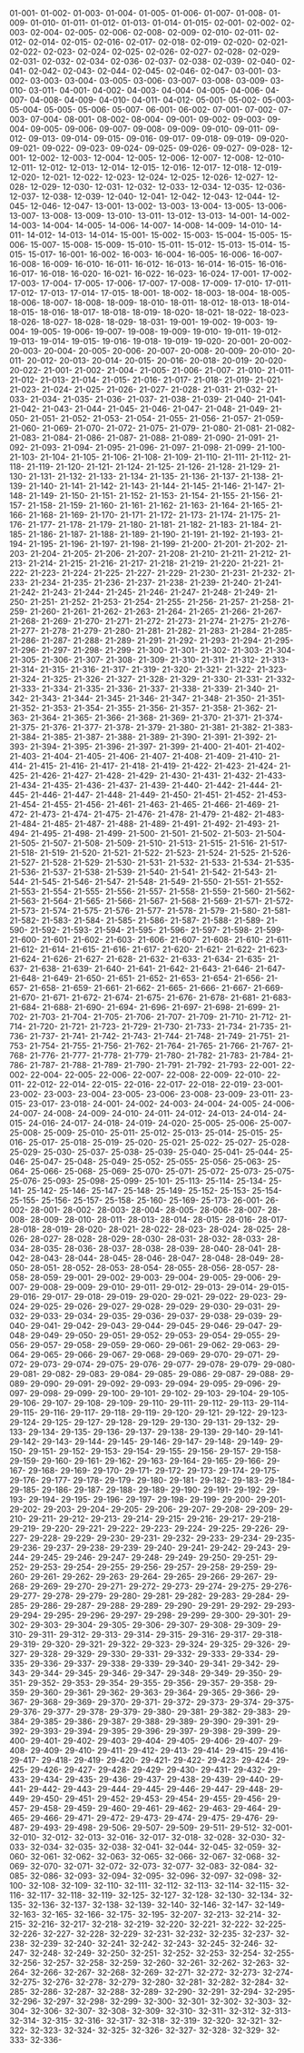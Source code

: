 01-001-
01-002-
01-003-
01-004-
01-005-
01-006-
01-007-
01-008-
01-009-
01-010-
01-011-
01-012-
01-013-
01-014-
01-015-
02-001-
02-002-
02-003-
02-004-
02-005-
02-006-
02-008-
02-009-
02-010-
02-011-
02-012-
02-014-
02-015-
02-016-
02-017-
02-018-
02-019-
02-020-
02-021-
02-022-
02-023-
02-024-
02-025-
02-026-
02-027-
02-028-
02-029-
02-031-
02-032-
02-034-
02-036-
02-037-
02-038-
02-039-
02-040-
02-041-
02-042-
02-043-
02-044-
02-045-
02-046-
02-047-
03-001-
03-002-
03-003-
03-004-
03-005-
03-006-
03-007-
03-008-
03-009-
03-010-
03-011-
04-001-
04-002-
04-003-
04-004-
04-005-
04-006-
04-007-
04-008-
04-009-
04-010-
04-011-
04-012-
05-001-
05-002-
05-003-
05-004-
05-005-
05-006-
05-007-
06-001-
06-002-
07-001-
07-002-
07-003-
07-004-
08-001-
08-002-
08-004-
09-001-
09-002-
09-003-
09-004-
09-005-
09-006-
09-007-
09-008-
09-009-
09-010-
09-011-
09-012-
09-013-
09-014-
09-015-
09-016-
09-017-
09-018-
09-019-
09-020-
09-021-
09-022-
09-023-
09-024-
09-025-
09-026-
09-027-
09-028-
12-001-
12-002-
12-003-
12-004-
12-005-
12-006-
12-007-
12-008-
12-010-
12-011-
12-012-
12-013-
12-014-
12-015-
12-016-
12-017-
12-018-
12-019-
12-020-
12-021-
12-022-
12-023-
12-024-
12-025-
12-026-
12-027-
12-028-
12-029-
12-030-
12-031-
12-032-
12-033-
12-034-
12-035-
12-036-
12-037-
12-038-
12-039-
12-040-
12-041-
12-042-
12-043-
12-044-
12-045-
12-046-
12-047-
13-001-
13-002-
13-003-
13-004-
13-005-
13-006-
13-007-
13-008-
13-009-
13-010-
13-011-
13-012-
13-013-
14-001-
14-002-
14-003-
14-004-
14-005-
14-006-
14-007-
14-008-
14-009-
14-010-
14-011-
14-012-
14-013-
14-014-
15-001-
15-002-
15-003-
15-004-
15-005-
15-006-
15-007-
15-008-
15-009-
15-010-
15-011-
15-012-
15-013-
15-014-
15-015-
15-017-
16-001-
16-002-
16-003-
16-004-
16-005-
16-006-
16-007-
16-008-
16-009-
16-010-
16-011-
16-012-
16-013-
16-014-
16-015-
16-016-
16-017-
16-018-
16-020-
16-021-
16-022-
16-023-
16-024-
17-001-
17-002-
17-003-
17-004-
17-005-
17-006-
17-007-
17-008-
17-009-
17-010-
17-011-
17-012-
17-013-
17-014-
17-015-
18-001-
18-002-
18-003-
18-004-
18-005-
18-006-
18-007-
18-008-
18-009-
18-010-
18-011-
18-012-
18-013-
18-014-
18-015-
18-016-
18-017-
18-018-
18-019-
18-020-
18-021-
18-022-
18-023-
18-026-
18-027-
18-028-
18-029-
18-031-
19-001-
19-002-
19-003-
19-004-
19-005-
19-006-
19-007-
19-008-
19-009-
19-010-
19-011-
19-012-
19-013-
19-014-
19-015-
19-016-
19-018-
19-019-
19-020-
20-001-
20-002-
20-003-
20-004-
20-005-
20-006-
20-007-
20-008-
20-009-
20-010-
20-011-
20-012-
20-013-
20-014-
20-015-
20-016-
20-018-
20-019-
20-020-
20-022-
21-001-
21-002-
21-004-
21-005-
21-006-
21-007-
21-010-
21-011-
21-012-
21-013-
21-014-
21-015-
21-016-
21-017-
21-018-
21-019-
21-021-
21-023-
21-024-
21-025-
21-026-
21-027-
21-028-
21-031-
21-032-
21-033-
21-034-
21-035-
21-036-
21-037-
21-038-
21-039-
21-040-
21-041-
21-042-
21-043-
21-044-
21-045-
21-046-
21-047-
21-048-
21-049-
21-050-
21-051-
21-052-
21-053-
21-054-
21-055-
21-056-
21-057-
21-059-
21-060-
21-069-
21-070-
21-072-
21-075-
21-079-
21-080-
21-081-
21-082-
21-083-
21-084-
21-086-
21-087-
21-088-
21-089-
21-090-
21-091-
21-092-
21-093-
21-094-
21-095-
21-096-
21-097-
21-098-
21-099-
21-100-
21-103-
21-104-
21-105-
21-106-
21-108-
21-109-
21-110-
21-111-
21-112-
21-118-
21-119-
21-120-
21-121-
21-124-
21-125-
21-126-
21-128-
21-129-
21-130-
21-131-
21-132-
21-133-
21-134-
21-135-
21-136-
21-137-
21-138-
21-139-
21-140-
21-141-
21-142-
21-143-
21-144-
21-145-
21-146-
21-147-
21-148-
21-149-
21-150-
21-151-
21-152-
21-153-
21-154-
21-155-
21-156-
21-157-
21-158-
21-159-
21-160-
21-161-
21-162-
21-163-
21-164-
21-165-
21-166-
21-168-
21-169-
21-170-
21-171-
21-172-
21-173-
21-174-
21-175-
21-176-
21-177-
21-178-
21-179-
21-180-
21-181-
21-182-
21-183-
21-184-
21-185-
21-186-
21-187-
21-188-
21-189-
21-190-
21-191-
21-192-
21-193-
21-194-
21-195-
21-196-
21-197-
21-198-
21-199-
21-200-
21-201-
21-202-
21-203-
21-204-
21-205-
21-206-
21-207-
21-208-
21-210-
21-211-
21-212-
21-213-
21-214-
21-215-
21-216-
21-217-
21-218-
21-219-
21-220-
21-221-
21-222-
21-223-
21-224-
21-225-
21-227-
21-229-
21-230-
21-231-
21-232-
21-233-
21-234-
21-235-
21-236-
21-237-
21-238-
21-239-
21-240-
21-241-
21-242-
21-243-
21-244-
21-245-
21-246-
21-247-
21-248-
21-249-
21-250-
21-251-
21-252-
21-253-
21-254-
21-255-
21-256-
21-257-
21-258-
21-259-
21-260-
21-261-
21-262-
21-263-
21-264-
21-265-
21-266-
21-267-
21-268-
21-269-
21-270-
21-271-
21-272-
21-273-
21-274-
21-275-
21-276-
21-277-
21-278-
21-279-
21-280-
21-281-
21-282-
21-283-
21-284-
21-285-
21-286-
21-287-
21-288-
21-289-
21-291-
21-292-
21-293-
21-294-
21-295-
21-296-
21-297-
21-298-
21-299-
21-300-
21-301-
21-302-
21-303-
21-304-
21-305-
21-306-
21-307-
21-308-
21-309-
21-310-
21-311-
21-312-
21-313-
21-314-
21-315-
21-316-
21-317-
21-319-
21-320-
21-321-
21-322-
21-323-
21-324-
21-325-
21-326-
21-327-
21-328-
21-329-
21-330-
21-331-
21-332-
21-333-
21-334-
21-335-
21-336-
21-337-
21-338-
21-339-
21-340-
21-342-
21-343-
21-344-
21-345-
21-346-
21-347-
21-348-
21-350-
21-351-
21-352-
21-353-
21-354-
21-355-
21-356-
21-357-
21-358-
21-362-
21-363-
21-364-
21-365-
21-366-
21-368-
21-369-
21-370-
21-371-
21-374-
21-375-
21-376-
21-377-
21-378-
21-379-
21-380-
21-381-
21-382-
21-383-
21-384-
21-385-
21-387-
21-388-
21-389-
21-390-
21-391-
21-392-
21-393-
21-394-
21-395-
21-396-
21-397-
21-399-
21-400-
21-401-
21-402-
21-403-
21-404-
21-405-
21-406-
21-407-
21-408-
21-409-
21-410-
21-414-
21-415-
21-416-
21-417-
21-418-
21-419-
21-422-
21-423-
21-424-
21-425-
21-426-
21-427-
21-428-
21-429-
21-430-
21-431-
21-432-
21-433-
21-434-
21-435-
21-436-
21-437-
21-439-
21-440-
21-442-
21-444-
21-445-
21-446-
21-447-
21-448-
21-449-
21-450-
21-451-
21-452-
21-453-
21-454-
21-455-
21-456-
21-461-
21-463-
21-465-
21-466-
21-469-
21-472-
21-473-
21-474-
21-475-
21-476-
21-478-
21-479-
21-482-
21-483-
21-484-
21-485-
21-487-
21-488-
21-489-
21-491-
21-492-
21-493-
21-494-
21-495-
21-498-
21-499-
21-500-
21-501-
21-502-
21-503-
21-504-
21-505-
21-507-
21-508-
21-509-
21-510-
21-513-
21-515-
21-516-
21-517-
21-518-
21-519-
21-520-
21-521-
21-522-
21-523-
21-524-
21-525-
21-526-
21-527-
21-528-
21-529-
21-530-
21-531-
21-532-
21-533-
21-534-
21-535-
21-536-
21-537-
21-538-
21-539-
21-540-
21-541-
21-542-
21-543-
21-544-
21-545-
21-546-
21-547-
21-548-
21-549-
21-550-
21-551-
21-552-
21-553-
21-554-
21-555-
21-556-
21-557-
21-558-
21-559-
21-560-
21-562-
21-563-
21-564-
21-565-
21-566-
21-567-
21-568-
21-569-
21-571-
21-572-
21-573-
21-574-
21-575-
21-576-
21-577-
21-578-
21-579-
21-580-
21-581-
21-582-
21-583-
21-584-
21-585-
21-586-
21-587-
21-588-
21-589-
21-590-
21-592-
21-593-
21-594-
21-595-
21-596-
21-597-
21-598-
21-599-
21-600-
21-601-
21-602-
21-603-
21-606-
21-607-
21-608-
21-610-
21-611-
21-612-
21-614-
21-615-
21-616-
21-617-
21-620-
21-621-
21-622-
21-623-
21-624-
21-626-
21-627-
21-628-
21-632-
21-633-
21-634-
21-635-
21-637-
21-638-
21-639-
21-640-
21-641-
21-642-
21-643-
21-646-
21-647-
21-648-
21-649-
21-650-
21-651-
21-652-
21-653-
21-654-
21-656-
21-657-
21-658-
21-659-
21-661-
21-662-
21-665-
21-666-
21-667-
21-669-
21-670-
21-671-
21-672-
21-674-
21-675-
21-676-
21-678-
21-681-
21-683-
21-684-
21-688-
21-690-
21-694-
21-696-
21-697-
21-698-
21-699-
21-702-
21-703-
21-704-
21-705-
21-706-
21-707-
21-709-
21-710-
21-712-
21-714-
21-720-
21-721-
21-723-
21-729-
21-730-
21-733-
21-734-
21-735-
21-736-
21-737-
21-741-
21-742-
21-743-
21-744-
21-748-
21-749-
21-751-
21-753-
21-754-
21-755-
21-756-
21-762-
21-764-
21-765-
21-766-
21-767-
21-768-
21-776-
21-777-
21-778-
21-779-
21-780-
21-782-
21-783-
21-784-
21-786-
21-787-
21-788-
21-789-
21-790-
21-791-
21-792-
21-793-
22-001-
22-002-
22-004-
22-005-
22-006-
22-007-
22-008-
22-009-
22-010-
22-011-
22-012-
22-014-
22-015-
22-016-
22-017-
22-018-
22-019-
23-001-
23-002-
23-003-
23-004-
23-005-
23-006-
23-008-
23-009-
23-011-
23-015-
23-017-
23-018-
24-001-
24-002-
24-003-
24-004-
24-005-
24-006-
24-007-
24-008-
24-009-
24-010-
24-011-
24-012-
24-013-
24-014-
24-015-
24-016-
24-017-
24-018-
24-019-
24-020-
25-005-
25-006-
25-007-
25-008-
25-009-
25-010-
25-011-
25-012-
25-013-
25-014-
25-015-
25-016-
25-017-
25-018-
25-019-
25-020-
25-021-
25-022-
25-027-
25-028-
25-029-
25-030-
25-037-
25-038-
25-039-
25-040-
25-041-
25-044-
25-046-
25-047-
25-048-
25-049-
25-052-
25-055-
25-056-
25-063-
25-064-
25-066-
25-068-
25-069-
25-070-
25-071-
25-072-
25-073-
25-075-
25-076-
25-093-
25-098-
25-099-
25-101-
25-113-
25-114-
25-134-
25-141-
25-142-
25-146-
25-147-
25-148-
25-149-
25-152-
25-153-
25-154-
25-155-
25-156-
25-157-
25-158-
25-160-
25-169-
25-173-
26-001-
26-002-
28-001-
28-002-
28-003-
28-004-
28-005-
28-006-
28-007-
28-008-
28-009-
28-010-
28-011-
28-013-
28-014-
28-015-
28-016-
28-017-
28-018-
28-019-
28-020-
28-021-
28-022-
28-023-
28-024-
28-025-
28-026-
28-027-
28-028-
28-029-
28-030-
28-031-
28-032-
28-033-
28-034-
28-035-
28-036-
28-037-
28-038-
28-039-
28-040-
28-041-
28-042-
28-043-
28-044-
28-045-
28-046-
28-047-
28-048-
28-049-
28-050-
28-051-
28-052-
28-053-
28-054-
28-055-
28-056-
28-057-
28-058-
28-059-
29-001-
29-002-
29-003-
29-004-
29-005-
29-006-
29-007-
29-008-
29-009-
29-010-
29-011-
29-012-
29-013-
29-014-
29-015-
29-016-
29-017-
29-018-
29-019-
29-020-
29-021-
29-022-
29-023-
29-024-
29-025-
29-026-
29-027-
29-028-
29-029-
29-030-
29-031-
29-032-
29-033-
29-034-
29-035-
29-036-
29-037-
29-038-
29-039-
29-040-
29-041-
29-042-
29-043-
29-044-
29-045-
29-046-
29-047-
29-048-
29-049-
29-050-
29-051-
29-052-
29-053-
29-054-
29-055-
29-056-
29-057-
29-058-
29-059-
29-060-
29-061-
29-062-
29-063-
29-064-
29-065-
29-066-
29-067-
29-068-
29-069-
29-070-
29-071-
29-072-
29-073-
29-074-
29-075-
29-076-
29-077-
29-078-
29-079-
29-080-
29-081-
29-082-
29-083-
29-084-
29-085-
29-086-
29-087-
29-088-
29-089-
29-090-
29-091-
29-092-
29-093-
29-094-
29-095-
29-096-
29-097-
29-098-
29-099-
29-100-
29-101-
29-102-
29-103-
29-104-
29-105-
29-106-
29-107-
29-108-
29-109-
29-110-
29-111-
29-112-
29-113-
29-114-
29-115-
29-116-
29-117-
29-118-
29-119-
29-120-
29-121-
29-122-
29-123-
29-124-
29-125-
29-127-
29-128-
29-129-
29-130-
29-131-
29-132-
29-133-
29-134-
29-135-
29-136-
29-137-
29-138-
29-139-
29-140-
29-141-
29-142-
29-143-
29-144-
29-145-
29-146-
29-147-
29-148-
29-149-
29-150-
29-151-
29-152-
29-153-
29-154-
29-155-
29-156-
29-157-
29-158-
29-159-
29-160-
29-161-
29-162-
29-163-
29-164-
29-165-
29-166-
29-167-
29-168-
29-169-
29-170-
29-171-
29-172-
29-173-
29-174-
29-175-
29-176-
29-177-
29-178-
29-179-
29-180-
29-181-
29-182-
29-183-
29-184-
29-185-
29-186-
29-187-
29-188-
29-189-
29-190-
29-191-
29-192-
29-193-
29-194-
29-195-
29-196-
29-197-
29-198-
29-199-
29-200-
29-201-
29-202-
29-203-
29-204-
29-205-
29-206-
29-207-
29-208-
29-209-
29-210-
29-211-
29-212-
29-213-
29-214-
29-215-
29-216-
29-217-
29-218-
29-219-
29-220-
29-221-
29-222-
29-223-
29-224-
29-225-
29-226-
29-227-
29-228-
29-229-
29-230-
29-231-
29-232-
29-233-
29-234-
29-235-
29-236-
29-237-
29-238-
29-239-
29-240-
29-241-
29-242-
29-243-
29-244-
29-245-
29-246-
29-247-
29-248-
29-249-
29-250-
29-251-
29-252-
29-253-
29-254-
29-255-
29-256-
29-257-
29-258-
29-259-
29-260-
29-261-
29-262-
29-263-
29-264-
29-265-
29-266-
29-267-
29-268-
29-269-
29-270-
29-271-
29-272-
29-273-
29-274-
29-275-
29-276-
29-277-
29-278-
29-279-
29-280-
29-281-
29-282-
29-283-
29-284-
29-285-
29-286-
29-287-
29-288-
29-289-
29-290-
29-291-
29-292-
29-293-
29-294-
29-295-
29-296-
29-297-
29-298-
29-299-
29-300-
29-301-
29-302-
29-303-
29-304-
29-305-
29-306-
29-307-
29-308-
29-309-
29-310-
29-311-
29-312-
29-313-
29-314-
29-315-
29-316-
29-317-
29-318-
29-319-
29-320-
29-321-
29-322-
29-323-
29-324-
29-325-
29-326-
29-327-
29-328-
29-329-
29-330-
29-331-
29-332-
29-333-
29-334-
29-335-
29-336-
29-337-
29-338-
29-339-
29-340-
29-341-
29-342-
29-343-
29-344-
29-345-
29-346-
29-347-
29-348-
29-349-
29-350-
29-351-
29-352-
29-353-
29-354-
29-355-
29-356-
29-357-
29-358-
29-359-
29-360-
29-361-
29-362-
29-363-
29-364-
29-365-
29-366-
29-367-
29-368-
29-369-
29-370-
29-371-
29-372-
29-373-
29-374-
29-375-
29-376-
29-377-
29-378-
29-379-
29-380-
29-381-
29-382-
29-383-
29-384-
29-385-
29-386-
29-387-
29-388-
29-389-
29-390-
29-391-
29-392-
29-393-
29-394-
29-395-
29-396-
29-397-
29-398-
29-399-
29-400-
29-401-
29-402-
29-403-
29-404-
29-405-
29-406-
29-407-
29-408-
29-409-
29-410-
29-411-
29-412-
29-413-
29-414-
29-415-
29-416-
29-417-
29-418-
29-419-
29-420-
29-421-
29-422-
29-423-
29-424-
29-425-
29-426-
29-427-
29-428-
29-429-
29-430-
29-431-
29-432-
29-433-
29-434-
29-435-
29-436-
29-437-
29-438-
29-439-
29-440-
29-441-
29-442-
29-443-
29-444-
29-445-
29-446-
29-447-
29-448-
29-449-
29-450-
29-451-
29-452-
29-453-
29-454-
29-455-
29-456-
29-457-
29-458-
29-459-
29-460-
29-461-
29-462-
29-463-
29-464-
29-465-
29-466-
29-471-
29-472-
29-473-
29-474-
29-475-
29-476-
29-487-
29-493-
29-498-
29-506-
29-507-
29-509-
29-511-
29-512-
32-001-
32-010-
32-012-
32-013-
32-016-
32-017-
32-018-
32-028-
32-030-
32-033-
32-034-
32-035-
32-038-
32-041-
32-044-
32-045-
32-059-
32-060-
32-061-
32-062-
32-063-
32-065-
32-066-
32-067-
32-068-
32-069-
32-070-
32-071-
32-072-
32-073-
32-077-
32-083-
32-084-
32-085-
32-086-
32-093-
32-094-
32-095-
32-096-
32-097-
32-098-
32-100-
32-108-
32-109-
32-110-
32-111-
32-112-
32-113-
32-114-
32-115-
32-116-
32-117-
32-118-
32-119-
32-125-
32-127-
32-128-
32-130-
32-134-
32-135-
32-136-
32-137-
32-138-
32-139-
32-140-
32-146-
32-147-
32-149-
32-163-
32-165-
32-166-
32-175-
32-195-
32-207-
32-213-
32-214-
32-215-
32-216-
32-217-
32-218-
32-219-
32-220-
32-221-
32-222-
32-225-
32-226-
32-227-
32-228-
32-229-
32-231-
32-232-
32-235-
32-237-
32-238-
32-239-
32-240-
32-241-
32-242-
32-243-
32-245-
32-246-
32-247-
32-248-
32-249-
32-250-
32-251-
32-252-
32-253-
32-254-
32-255-
32-256-
32-257-
32-258-
32-259-
32-260-
32-261-
32-262-
32-263-
32-264-
32-266-
32-267-
32-268-
32-269-
32-271-
32-272-
32-273-
32-274-
32-275-
32-276-
32-278-
32-279-
32-280-
32-281-
32-282-
32-284-
32-285-
32-286-
32-287-
32-288-
32-289-
32-290-
32-291-
32-294-
32-295-
32-296-
32-297-
32-298-
32-299-
32-300-
32-301-
32-302-
32-303-
32-304-
32-306-
32-307-
32-308-
32-309-
32-310-
32-311-
32-312-
32-313-
32-314-
32-315-
32-316-
32-317-
32-318-
32-319-
32-320-
32-321-
32-322-
32-323-
32-324-
32-325-
32-326-
32-327-
32-328-
32-329-
32-333-
32-336-